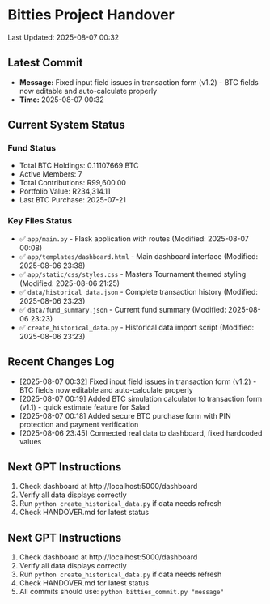 # Bitties Project Handover
Last Updated: 2025-08-07 00:32

## Latest Commit
- **Message:** Fixed input field issues in transaction form (v1.2) - BTC fields now editable and auto-calculate properly
- **Time:** 2025-08-07 00:32

## Current System Status

### Fund Status
- Total BTC Holdings: 0.11107669 BTC
- Active Members: 7
- Total Contributions: R99,600.00
- Portfolio Value: R234,314.11
- Last BTC Purchase: 2025-07-21

### Key Files Status
- ✅ `app/main.py` - Flask application with routes (Modified: 2025-08-07 00:08)
- ✅ `app/templates/dashboard.html` - Main dashboard interface (Modified: 2025-08-06 23:38)
- ✅ `app/static/css/styles.css` - Masters Tournament themed styling (Modified: 2025-08-06 21:25)
- ✅ `data/historical_data.json` - Complete transaction history (Modified: 2025-08-06 23:23)
- ✅ `data/fund_summary.json` - Current fund summary (Modified: 2025-08-06 23:23)
- ✅ `create_historical_data.py` - Historical data import script (Modified: 2025-08-06 23:23)

## Recent Changes Log
- [2025-08-07 00:32] Fixed input field issues in transaction form (v1.2) - BTC fields now editable and auto-calculate properly
- [2025-08-07 00:19] Added BTC simulation calculator to transaction form (v1.1) - quick estimate feature for Salad
- [2025-08-07 00:18] Added secure BTC purchase form with PIN protection and payment verification
- [2025-08-06 23:45] Connected real data to dashboard, fixed hardcoded values


## Next GPT Instructions
1. Check dashboard at http://localhost:5000/dashboard
2. Verify all data displays correctly
3. Run `python create_historical_data.py` if data needs refresh
4. Check HANDOVER.md for latest status

## Next GPT Instructions
1. Check dashboard at http://localhost:5000/dashboard
2. Verify all data displays correctly
3. Run `python create_historical_data.py` if data needs refresh
4. Check HANDOVER.md for latest status
5. All commits should use: `python bitties_commit.py "message"`

